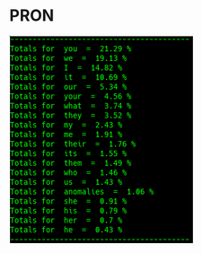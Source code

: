 # PRON

![Google Congressional Hearing Pronouns sorted by percent \(top 20\)](../../.gitbook/assets/2018-12-28-151526_327x370_scrot.png)

